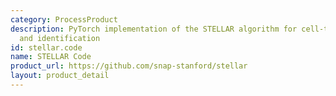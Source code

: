 ```yaml
---
category: ProcessProduct
description: PyTorch implementation of the STELLAR algorithm for cell-type discovery
  and identification
id: stellar.code
name: STELLAR Code
product_url: https://github.com/snap-stanford/stellar
layout: product_detail
---
```

